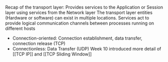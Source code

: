 Recap of the transport layer:
Provides services to the Application or Session layer using services from the Network layer
The transport layer entities (Hardware or software) can exist in multiple locations.
Services act to provide logical communication channels between processes running on different hosts
- Connection-oriented: Connection establishment, data transfer, connection release (TCP)
- Connectionless: Data Transfer (UDP)
Week 10 introduced more detail of [[TCP IP]] and [[TCP Sliding Window]]

